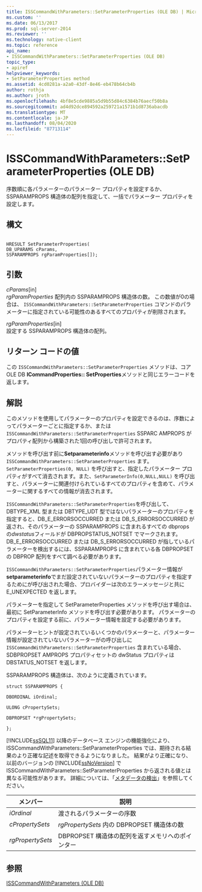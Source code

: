 ```yaml
---
title: ISSCommandWithParameters::SetParameterProperties (OLE DB) | Microsoft Docs
ms.custom: ''
ms.date: 06/13/2017
ms.prod: sql-server-2014
ms.reviewer: ''
ms.technology: native-client
ms.topic: reference
api_name:
- ISSCommandWithParameters::SetParameterProperties (OLE DB)
topic_type:
- apiref
helpviewer_keywords:
- SetParameterProperties method
ms.assetid: 4cd0281a-a2a0-43df-8e46-eb478b64cb4b
author: rothja
ms.author: jroth
ms.openlocfilehash: 4bf8e5cde9885a5d9b55d84c6384b76aecf50b8a
ms.sourcegitcommit: ad4d92dce894592a259721a1571b1d8736abacdb
ms.translationtype: MT
ms.contentlocale: ja-JP
ms.lasthandoff: 08/04/2020
ms.locfileid: "87713114"
---
```

# <a name="isscommandwithparameterssetparameterproperties-ole-db"></a>ISSCommandWithParameters::SetParameterProperties (OLE DB)
  序数順に各パラメーターのパラメーター プロパティを設定するか、SSPARAMPROPS 構造体の配列を指定して、一括でパラメーター プロパティを設定します。  
  
## <a name="syntax"></a>構文  
  
```  
  
HRESULT SetParameterProperties(  
DB_UPARAMS cParams,   
SSPARAMPROPS rgParamProperties[]);  
```  
  
## <a name="arguments"></a>引数  
 *cParams*[in]  
 *rgParamProperties* 配列内の SSPARAMPROPS 構造体の数。 この数値が0の場合は、 `ISSCommandWithParameters::SetParameterProperties` コマンドのパラメーターに指定されている可能性のあるすべてのプロパティが削除されます。  
  
 *rgParamProperties*[in]  
 設定する SSPARAMPROPS 構造体の配列。  
  
## <a name="return-code-values"></a>リターン コードの値  
 この `ISSCommandWithParameters::SetParameterProperties` メソッドは、コア OLE DB **ICommandProperties:: SetProperties**メソッドと同じエラーコードを返します。  
  
## <a name="remarks"></a>解説  
 このメソッドを使用してパラメーターのプロパティを設定できるのは、序数によってパラメーターごとに指定するか、または `ISSCommandWithParameters::SetParameterProperties` SSPARC AMPROPS がプロパティ配列から構築された1回の呼び出しで許可されます。  
  
 メソッドを呼び出す前に**Setparameterinfo**メソッドを呼び出す必要があり `ISSCommandWithParameters::SetParameterProperties` ます。 `SetParameterProperties(0, NULL)` を呼び出すと、指定したパラメーター プロパティがすべて消去されます。また、`SetParameterInfo(0,NULL,NULL)` を呼び出すと、パラメーターに関連付けられているすべてのプロパティを含めて、パラメーターに関するすべての情報が消去されます。  
  
 `ISSCommandWithParameters::SetParameterProperties`を呼び出して、DBTYPE_XML 型または DBTYPE_UDT 型ではないパラメーターのプロパティを指定すると、DB_E_ERRORSOCCURRED または DB_S_ERRORSOCCURRED が返され、そのパラメーターの SSPARAMPROPS に含まれるすべての dbprops の*dwstatus*フィールドが DBPROPSTATUS_NOTSET でマークされます。 DB_E_ERRORSOCCURRED または DB_S_ERRORSOCCURRED が指しているパラメーターを検出するには、SSPARAMPROPS に含まれている各 DBPROPSET の DBPROP 配列をすべて調べる必要があります。  
  
 `ISSCommandWithParameters::SetParameterProperties`パラメーター情報が**setparameterinfo**でまだ設定されていないパラメーターのプロパティを指定するためにが呼び出された場合、プロバイダーは次のエラーメッセージと共に E_UNEXPECTED を返します。  
  
 パラメーターを指定して SetParameterProperties メソッドを呼び出す場合は、最初に SetParameterInfo メソッドを呼び出す必要があります。 パラメーターのプロパティを設定する前に、パラメーター情報を設定する必要があります。  
  
 パラメーターヒントが設定されているいくつかのパラメーターと、パラメーター情報が設定されていないパラメーターがの呼び出しに `ISSCommandWithParameters::SetParameterProperties` 含まれている場合、SDBPROPSET AMPROPS プロパティセットの dwStatus プロパティは DBSTATUS_NOTSET を返します。  
  
 SSPARAMPROPS 構造体は、次のように定義されています。  
  
 `struct SSPARAMPROPS {`  
  
 `DBORDINAL iOrdinal;`  
  
 `ULONG cPropertySets;`  
  
 `DBPROPSET *rgPropertySets;`  
  
 `};`  
  
 [!INCLUDE[ssSQL11](../../includes/sssql11-md.md)] 以降のデータベース エンジンの機能強化により、ISSCommandWithParameters::SetParameterProperties では、期待される結果のより正確な記述を取得できるようになりました。 結果がより正確になり、以前のバージョンの [!INCLUDE[ssNoVersion](../../includes/ssnoversion-md.md)] で ISSCommandWithParameters::SetParameterProperties から返される値とは異なる可能性があります。 詳細については、「[メタデータの検出](../native-client/features/metadata-discovery.md)」を参照してください。  
  
|メンバー|説明|  
|------------|-----------------|  
|*iOrdinal*|渡されるパラメーターの序数|  
|*cPropertySets*|*rgPropertySets* 内の DBPROPSET 構造体の数|  
|*rgPropertySets*|DBPROPSET 構造体の配列を返すメモリへのポインター|  
  
## <a name="see-also"></a>参照  
 [ISSCommandWithParameters &#40;OLE DB&#41;](isscommandwithparameters-ole-db.md)  
  
  
